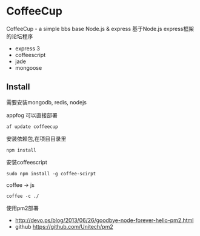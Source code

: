 CoffeeCup
=========

CoffeeCup - a simple bbs base Node.js & express
基于Node.js express框架的论坛程序

* express 3
* coffeescript 
* jade
* mongoose 


## Install 

需要安装mongodb, redis, nodejs

appfog 可以直接部署

    af update coffeecup 
    
安装依赖包,在项目目录里

    npm install 
    
安装coffeescript

    sudo npm install -g coffee-scirpt

coffee -> js

    coffee -c ./
    
使用pm2部署

* http://devo.ps/blog/2013/06/26/goodbye-node-forever-hello-pm2.html
* github https://github.com/Unitech/pm2



